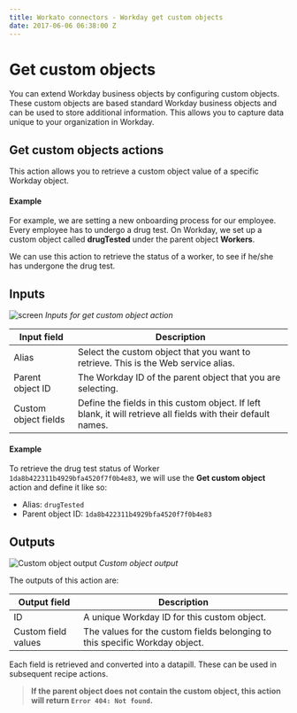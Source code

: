 ```yaml
---
title: Workato connectors - Workday get custom objects
date: 2017-06-06 06:38:00 Z
---
```


# Get custom objects
You can extend Workday business objects by configuring custom objects. These custom objects are based standard Workday business objects and can be used to store additional information. This allows you to capture data unique to your organization in Workday.

## Get custom objects actions
This action allows you to retrieve a custom object value of a specific Workday object.

#### Example
For example, we are setting a new onboarding process for our employee. Every employee has to undergo a drug test. On Workday, we set up a custom object called **drugTested** under the parent object **Workers**.

We can use this action to retrieve the status of a worker, to see if he/she has undergone the drug test.

## Inputs
![screen](~@img/connectors/workday/get-custom-object.png)
*Inputs for get custom object action*

| Input field          | Description |
| -------------------- | ----------- |
| Alias                | Select the custom object that you want to retrieve. This is the Web service alias. |
| Parent object ID     | The Workday ID of the parent object that you are selecting. |
| Custom object fields | Define the fields in this custom object. If left blank, it will retrieve all fields with their default names. |

#### Example
To retrieve the drug test status of Worker `1da8b422311b4929bfa4520f7f0b4e83`, we will use the **Get custom object** action and define it like so:
- Alias: `drugTested`
- Parent object ID: `1da8b422311b4929bfa4520f7f0b4e83`

## Outputs

![Custom object output](~@img/connectors/workday/get-custom-object-output.png)
*Custom object output*

The outputs of this action are:

| Output field        | Description                                                                 |
| ------------------- | --------------------------------------------------------------------------- |
| ID                  | A unique Workday ID for this custom object.                                 |
| Custom field values | The values for the custom fields belonging to this specific Workday object. |

Each field is retrieved and converted into a datapill. These can be used in subsequent recipe actions.

> **If the parent object does not contain the custom object, this action will return `Error 404: Not found`.**
